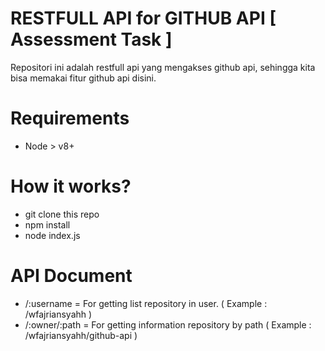 # RESTFULL API for GITHUB API [ Assessment Task ]
Repositori ini adalah restfull api yang mengakses github api, sehingga kita bisa memakai fitur github api disini.

# Requirements
- Node > v8+

# How it works?
- git clone this repo
- npm install
- node index.js

# API Document
- /:username = For getting list repository in user. ( Example : /wfajriansyahh )
- /:owner/:path = For getting information repository by path ( Example : /wfajriansyahh/github-api )